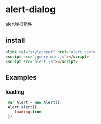 # alert-dialog
alert弹框组件

## install

```html
<link rel="stylesheet" href="alert.css">
<script src="jquery.min.js"></script>
<script src="alert.js"></script>
```

## Examples

### loading 

```js
 var Alert = new Alert();
 Alert.alert({
    loading:true
 })
```



